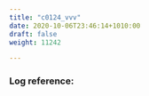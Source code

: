 ```yaml
---
title: "c0124_vvv"
date: 2020-10-06T23:46:14+1010:00
draft: false
weight: 11242

---
```


### Log reference: <no value>

```

